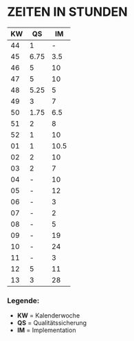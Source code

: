 # ZEITEN IN STUNDEN
KW | QS | IM
-|-|-
44 | 1 | -
45 | 6.75 | 3.5
46 | 5 | 10
47 | 5 |10
48 | 5.25 | 5
49 | 3 | 7
50 | 1.75 | 6.5
51 | 2 | 8
52 | 1 | 10
01 | 1 | 10.5
02 | 2 | 10
03 | 2 | 7
04 | - | 10
05 | - | 12
06 | - | 3
07 | - | 2
08 | - | 5
09 | - | 19
10 | - | 24
11 | - | 3
12 | 5 | 11
13 | 3 | 28

### Legende:
* **KW** = Kalenderwoche
* **QS** = Qualitätssicherung
* **IM** = Implementation

